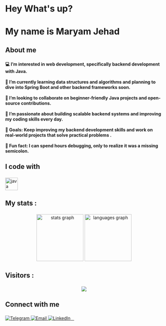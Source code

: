 <h1 align="left">Hey What's up?</h1>

###

<h1 align="left">My name is Maryam Jehad</h1>

###

<h2 align="left">About me</h2>

###

<h4 align="left">💻 I’m interested in web development, specifically backend development with Java.  <br><br>🌱 I’m currently learning data structures and algorithms and planning to dive into Spring Boot and other backend frameworks soon.  <br><br>💞️ I’m looking to collaborate on beginner-friendly Java projects and open-source contributions.  <br><br>🚀 I’m passionate about building scalable backend systems and improving my coding skills every day. <br><br>🎯 Goals: Keep improving my backend development skills and work on real-world projects that solve practical problems .  <br><br>🎲 Fun fact: I can spend hours debugging, only to realize it was a missing semicolon.</h4>

###

<h2 align="left">I code with</h2>

###

<div align="left">
  <img src="https://cdn.jsdelivr.net/gh/devicons/devicon/icons/java/java-original.svg" height="40" alt="java logo"  />
</div>

###

<h2 align="left">My stats  :</h2>

###

<div align="center">
  <img src="https://github-readme-stats.vercel.app/api?username=mary2lil&hide_title=false&hide_rank=false&show_icons=true&include_all_commits=true&count_private=true&disable_animations=false&theme=dracula&locale=en&hide_border=false&order=1" height="150" alt="stats graph"  />
  <img src="https://github-readme-stats.vercel.app/api/top-langs?username=mary2lil&locale=en&hide_title=false&layout=compact&card_width=320&langs_count=5&theme=dracula&hide_border=false&order=2" height="150" alt="languages graph"  />
</div>

###

<h2 align="left">Visitors :</h2>

###

<div align="center">
  <img src="https://visitor-badge.laobi.icu/badge?page_id=mary2lil.mary2lil&"  />
</div>

###

<h2 align="left">Connect with me</h2>

###

<div align="left">
  <a href="https://t.me/mary2lil">
    <img src="https://img.shields.io/badge/Telegram-2CA5E0?style=for-the-badge&logo=telegram&logoColor=white" alt="Telegram" />
  </a>
  <a href="mailto:mrymtyart01@gmail.com">
    <img src="https://img.shields.io/badge/Email-D14836?style=for-the-badge&logo=gmail&logoColor=white" alt="Email" />
  </a>
  <a href="https://www.linkedin.com/in/maryam-jehad-04bb33368">
    <img src="https://img.shields.io/badge/LinkedIn-0077B5?style=for-the-badge&logo=linkedin&logoColor=white" alt="LinkedIn" />
  </a>
</div>
